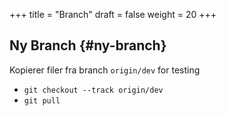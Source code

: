 +++
title = "Branch"
draft = false
weight = 20
+++

## Ny Branch {#ny-branch}

Kopierer filer fra branch `origin/dev` for testing

-   `git checkout --track origin/dev`
-   `git pull`
